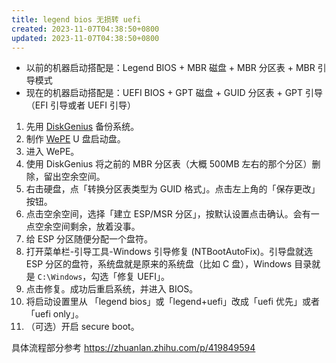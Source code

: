 ```yaml
---
title: legend bios 无损转 uefi
created: 2023-11-07T04:38:50+0800
updated: 2023-11-07T04:38:50+0800
---
```



- 以前的机器启动搭配是：Legend BIOS + MBR 磁盘 + MBR 分区表 + MBR 引导模式
- 现在的机器启动搭配是：UEFI BIOS + GPT 磁盘 + GUID 分区表 + GPT 引导（EFI 引导或者 UEFI 引导）

1. 先用 [DiskGenius](https://www.diskgenius.cn/) 备份系统。
2. 制作 [WePE](https://www.wepe.com.cn/) U 盘启动盘。
3. 进入 WePE。
4. 使用 DiskGenius 将之前的 MBR 分区表（大概 500MB 左右的那个分区）删除，留出空余空间。
5. 右击硬盘，点「转换分区表类型为 GUID 格式」。点击左上角的「保存更改」按钮。
6. 点击空余空间，选择「建立 ESP/MSR 分区」，按默认设置点击确认。会有一点空余空间剩余，放着没事。
7. 给 ESP 分区随便分配一个盘符。
8. 打开菜单栏-引导工具-Windows 引导修复 (NTBootAutoFix)。引导盘就选 ESP 分区的盘符，系统盘就是原来的系统盘（比如 C 盘），Windows 目录就是 `C:\Windows`，勾选「修复 UEFI」。
9. 点击修复。成功后重启系统，并进入 BIOS。
10. 将启动设置里从 「legend bios」或「legend+uefi」改成「uefi 优先」或者「uefi only」。
11. （可选）开启 secure boot。


具体流程部分参考 https://zhuanlan.zhihu.com/p/419849594
